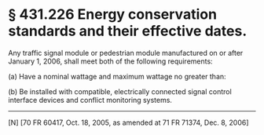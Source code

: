 # § 431.226   Energy conservation standards and their effective dates.

Any traffic signal module or pedestrian module manufactured on or after January 1, 2006, shall meet both of the following requirements:


(a) Have a nominal wattage and maximum wattage no greater than: 


(b) Be installed with compatible, electrically connected signal control interface devices and conflict monitoring systems.



---

[N] [70 FR 60417, Oct. 18, 2005, as amended at 71 FR 71374, Dec. 8, 2006]




